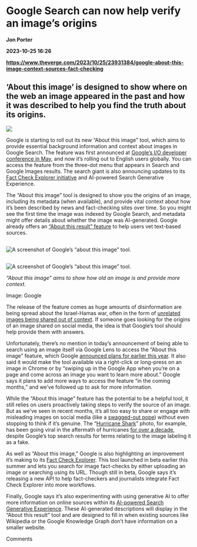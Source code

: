 # Google Search can now help verify an image’s origins
**Jon Porter**

**2023-10-25 16:26**

**https://www.theverge.com/2023/10/25/23931384/google-about-this-image-context-sources-fact-checking**

‘About this image’ is designed to show where on the web an image appeared in the past and how it was described to help you find the truth about its origins.
------------------------------------------------------------------------------------------------------------------------------------------------------------

![](https://cdn.vox-cdn.com/thumbor/wQ4oCDuFiZups87RZxlfBGCjh7o=/0x0:2546x1698/1200x628/filters:focal(1273x849:1274x850)/cdn.vox-cdn.com/uploads/chorus_asset/file/25030086/ATI_image_embargoed.jpg)

Google is starting to roll out its new “About this image” tool, which aims to provide essential background information and context about images in Google Search. The feature was first announced at [Google’s I/O developer conference in May](https://www.theverge.com/2023/5/10/23718616/google-image-search-verification-about-this-metadata-io), and now it’s rolling out to English users globally. You can access the feature from the three-dot menu that appears in Search and Google Images results. The search giant is also announcing updates to its [Fact Check Explorer initiative](https://toolbox.google.com/factcheck/explorer/search/list:recent;hl=en) and AI-powered Search Generative Experience.

The “About this image” tool is designed to show you the origins of an image, including its metadata (when available), and provide vital context about how it’s been described by news and fact-checking sites over time. So you might see the first time the image was indexed by Google Search, and metadata might offer details about whether the image was AI-generated. Google already offers an [“About this result” feature](https://www.theverge.com/2021/2/1/22252443/google-about-this-result-information-search-results-wikipedia-vet-websites) to help users vet text-based sources.

![A screenshot of Google’s “about this image” tool.](data:image/gif;base64,R0lGODlhAQABAIAAAAAAAP///yH5BAEAAAAALAAAAAABAAEAAAIBRAA7)

![A screenshot of Google’s “about this image” tool.](https://duet-cdn.vox-cdn.com/thumbor/0x0:750x2448/2400x7834/filters:focal(375x1224:376x1225):format(webp)/cdn.vox-cdn.com/uploads/chorus_asset/file/25030081/ATI_static_image.png)

![A screenshot of Google’s “about this image” tool.](data:image/gif;base64,R0lGODlhAQABAIAAAAAAAP///yH5BAEAAAAALAAAAAABAAEAAAIBRAA7)

![A screenshot of Google’s “about this image” tool.](https://duet-cdn.vox-cdn.com/thumbor/0x0:750x2448/2400x7834/filters:focal(375x1224:376x1225):format(webp)/cdn.vox-cdn.com/uploads/chorus_asset/file/25030081/ATI_static_image.png)

_“About this image” aims to show how old an image is and provide more context._

Image: Google

The release of the feature comes as huge amounts of disinformation are being spread about the Israel-Hamas war, often in the form of [unrelated images being shared out of context](https://www.wired.com/story/x-israel-hamas-war-disinformation/#:~:text=Rather%20than%20being,this%20weekend.). If someone goes looking for the origins of an image shared on social media, the idea is that Google’s tool should help provide them with answers.

Unfortunately, there’s no mention in today’s announcement of being able to search using an image itself via Google Lens to access the “About this image” feature, which Google [announced plans for earlier this year](https://blog.google/products/search/about-this-image-google-search/#:~:text=You%E2%80%99ll%20be%20able,desktop%20and%20mobile.). It also said it would make the tool available via a right-click or long-press on an image in Chrome or by “swiping up in the Google App when you’re on a page and come across an image you want to learn more about.” Google says it plans to add more ways to access the feature “in the coming months,” and we’ve followed up to ask for more information.

While the “About this image” feature has the potential to be a helpful tool, it still relies on users proactively taking steps to verify the source of an image. But as we’ve seen in recent months, it’s all too easy to share or engage with misleading images on social media (like a [swagged-out pope](https://www.theverge.com/2023/3/27/23657927/ai-pope-image-fake-midjourney-computer-generated-aesthetic)) without even stopping to think if it’s genuine. The “[Hurricane Shark](https://en.wikipedia.org/wiki/Hurricane_Shark)” photo, for example, has been going viral in the aftermath of hurricanes [for over a decade](https://www.theguardian.com/us-news/2023/aug/21/storm-hilary-ted-cruz-shared-fake-shark-picture-los-angeles), despite Google’s top search results for terms relating to the image labeling it as a fake.

As well as “About this image,” Google is also highlighting an improvement it’s making to its [Fact Check Explorer](https://toolbox.google.com/factcheck/explorer/search/list:recent;hl=en). This tool launched in beta earlier this summer and lets you search for image fact-checks by either uploading an image or searching using its URL. Though still in beta, Google says it’s releasing a new API to help fact-checkers and journalists integrate Fact Check Explorer into more workflows.

Finally, Google says it’s also experimenting with using generative AI to offer more information on online sources within its [AI-powered Search Generative Experience](https://www.theverge.com/2023/5/10/23717120/google-search-ai-results-generated-experience-io). These AI-generated descriptions will display in the “About this result” tool and are designed to fill in when existing sources like Wikipedia or the Google Knowledge Graph don’t have information on a smaller website.

Comments